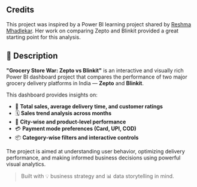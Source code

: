 ## Credits

This project was inspired by a Power BI learning project shared by [Reshma Mhadlekar](https://github.com/ReshmaJagade-tech/MY-First-Power-Bi-Project). Her work on comparing Zepto and Blinkit provided a great starting point for this analysis.



## 📌 Description

**"Grocery Store War: Zepto vs Blinkit"** is an interactive and visually rich Power BI dashboard project that compares the performance of two major grocery delivery platforms in India — **Zepto** and **Blinkit**.

This dashboard provides insights on:

- 🛒 **Total sales, average delivery time, and customer ratings**
- 🗓️ **Sales trend analysis across months**
- 📍 **City-wise and product-level performance**
- 💳 **Payment mode preferences (Card, UPI, COD)**
- 📦 **Category-wise filters and interactive controls**

The project is aimed at understanding user behavior, optimizing delivery performance, and making informed business decisions using powerful visual analytics.

> Built with 💡 business strategy and 📊 data storytelling in mind.
